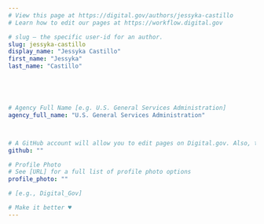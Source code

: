 ```yaml
---
# View this page at https://digital.gov/authors/jessyka-castillo
# Learn how to edit our pages at https://workflow.digital.gov

# slug — the specific user-id for an author.
slug: jessyka-castillo
display_name: "Jessyka Castillo"
first_name: "Jessyka"
last_name: "Castillo"





# Agency Full Name [e.g. U.S. General Services Administration]
agency_full_name: "U.S. General Services Administration"



# A GitHub account will allow you to edit pages on Digital.gov. Also, the image used in your GitHub account can be used to populate your digital.gov profile photo. Learn more about getting a Github account at [URL]
github: ""

# Profile Photo
# See [URL] for a full list of profile photo options
profile_photo: ""

# [e.g., Digital_Gov]

# Make it better ♥
---
```

